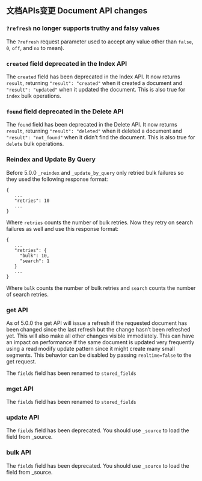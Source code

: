 ## 文档APIs变更 Document API changes

### `?refresh` no longer supports truthy and falsy values

The `?refresh` request parameter used to accept any value other than `false`, `0`, `off`, and `no` to mean).

### `created` field deprecated in the Index API

The `created` field has been deprecated in the Index API. It now returns `result`, returning `"result": "created"` when it created a document and `"result": "updated"` when it updated the document. This is also true for `index` bulk operations.

### `found` field deprecated in the Delete API

The `found` field has been deprecated in the Delete API. It now returns `result`, returning `"result": "deleted"` when it deleted a document and `"result": "not_found"` when it didn’t find the document. This is also true for `delete` bulk operations.

### Reindex and Update By Query

Before 5.0.0 `_reindex` and `_update_by_query` only retried bulk failures so they used the following response format:
    
    
    {
       ...
       "retries": 10
       ...
    }

Where `retries` counts the number of bulk retries. Now they retry on search failures as well and use this response format:
    
    
    {
       ...
       "retries": {
         "bulk": 10,
         "search": 1
       }
       ...
    }

Where `bulk` counts the number of bulk retries and `search` counts the number of search retries.

### get API

As of 5.0.0 the get API will issue a refresh if the requested document has been changed since the last refresh but the change hasn’t been refreshed yet. This will also make all other changes visible immediately. This can have an impact on performance if the same document is updated very frequently using a read modify update pattern since it might create many small segments. This behavior can be disabled by passing `realtime=false` to the get request.

The `fields` field has been renamed to `stored_fields`

### mget API

The `fields` field has been renamed to `stored_fields`

### update API

The `fields` field has been deprecated. You should use `_source` to load the field from _source.

### bulk API

The `fields` field has been deprecated. You should use `_source` to load the field from _source.
